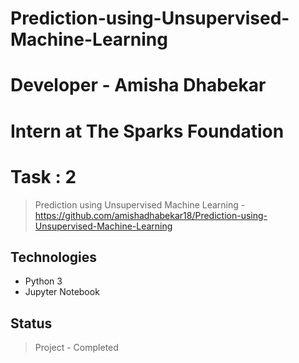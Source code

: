# Prediction-using-Unsupervised-Machine-Learning

# Developer - Amisha Dhabekar
# Intern at The Sparks Foundation


# Task : 2
> Prediction using Unsupervised Machine Learning - https://github.com/amishadhabekar18/Prediction-using-Unsupervised-Machine-Learning



## Technologies
* Python 3
* Jupyter Notebook

## Status
> Project - Completed
